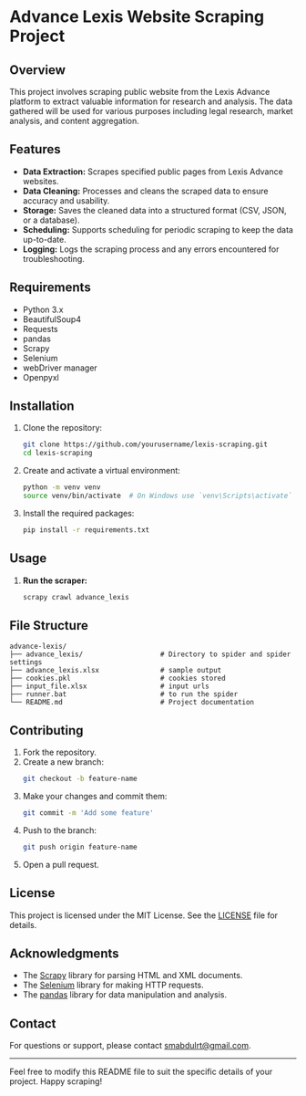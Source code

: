 # Advance Lexis Website Scraping Project

## Overview
This project involves scraping public website from the Lexis Advance platform to extract valuable information for research and analysis. The data gathered will be used for various purposes including legal research, market analysis, and content aggregation.

## Features
- **Data Extraction:** Scrapes specified public pages from Lexis Advance websites.
- **Data Cleaning:** Processes and cleans the scraped data to ensure accuracy and usability.
- **Storage:** Saves the cleaned data into a structured format (CSV, JSON, or a database).
- **Scheduling:** Supports scheduling for periodic scraping to keep the data up-to-date.
- **Logging:** Logs the scraping process and any errors encountered for troubleshooting.

## Requirements
- Python 3.x
- BeautifulSoup4
- Requests
- pandas
- Scrapy 
- Selenium
- webDriver manager
- Openpyxl

## Installation
1. Clone the repository:
    ```sh
    git clone https://github.com/yourusername/lexis-scraping.git
    cd lexis-scraping
    ```

2. Create and activate a virtual environment:
    ```sh
    python -m venv venv
    source venv/bin/activate  # On Windows use `venv\Scripts\activate`
    ```

3. Install the required packages:
    ```sh
    pip install -r requirements.txt
    ```

## Usage
1. **Run the scraper:**
    ```sh
    scrapy crawl advance_lexis
    ```

## File Structure
```plaintext
advance-lexis/
├── advance_lexis/                   # Directory to spider and spider settings
├── advance_lexis.xlsx               # sample output
├── cookies.pkl                      # cookies stored
├── input_file.xlsx                  # input urls
├── runner.bat                       # to run the spider
└── README.md                        # Project documentation
```

## Contributing
1. Fork the repository.
2. Create a new branch:
    ```sh
    git checkout -b feature-name
    ```
3. Make your changes and commit them:
    ```sh
    git commit -m 'Add some feature'
    ```
4. Push to the branch:
    ```sh
    git push origin feature-name
    ```
5. Open a pull request.

## License
This project is licensed under the MIT License. See the [LICENSE](LICENSE) file for details.

## Acknowledgments
- The [Scrapy](https://docs.scrapy.org/en/latest/) library for parsing HTML and XML documents.
- The [Selenium](https://www.selenium.dev/documentation/) library for making HTTP requests.
- The [pandas](https://pandas.pydata.org/) library for data manipulation and analysis.

## Contact
For questions or support, please contact [smabdulrt@gmail.com](mailto:smabdulrt@gmail.com).

---

Feel free to modify this README file to suit the specific details of your project. Happy scraping!

